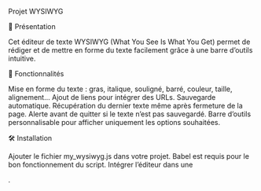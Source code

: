 Projet WYSIWYG


🎯 Présentation

Cet éditeur de texte WYSIWYG (What You See Is What You Get) permet de rédiger et de mettre en forme du texte facilement grâce à une barre d’outils intuitive.


🔧 Fonctionnalités

Mise en forme du texte : gras, italique, souligné, barré, couleur, taille, alignement...
Ajout de liens pour intégrer des URLs.
Sauvegarde automatique.
Récupération du dernier texte même après fermeture de la page.
Alerte avant de quitter si le texte n’est pas sauvegardé.
Barre d’outils personnalisable pour afficher uniquement les options souhaitées.



🛠 Installation

Ajouter le fichier my_wysiwyg.js dans votre projet.
Babel est requis pour le bon fonctionnement du script.
Intégrer l’éditeur dans une <div>.
